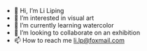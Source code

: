 - 👋 Hi, I’m Li Liping
- 👀 I’m interested in visual art
- 🌱 I’m currently learning watercolor
- 💞️ I’m looking to collaborate on an exhibition
- 📫 How to reach me li.lp@foxmail.com

<!---
lpleah/lpleah is a ✨ special ✨ repository because its `README.md` (this file) appears on your GitHub profile.
You can click the Preview link to take a look at your changes.
--->
